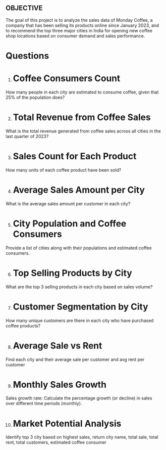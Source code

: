 ## OBJECTIVE

The goal of this project is to analyze the sales data of Monday Coffee, a company that has been selling its products online since January 2023, and to recommend the top three major cities in India for opening new coffee shop locations based on consumer demand and sales performance.

# Questions 
1. # Coffee Consumers Count
How many people in each city are estimated to consume coffee, given that 25% of the population does?

2. # Total Revenue from Coffee Sales
What is the total revenue generated from coffee sales across all cities in the last quarter of 2023?

3. # Sales Count for Each Product
How many units of each coffee product have been sold?

4. # Average Sales Amount per City
What is the average sales amount per customer in each city?

5. # City Population and Coffee Consumers
Provide a list of cities along with their populations and estimated coffee consumers.

6. # Top Selling Products by City
What are the top 3 selling products in each city based on sales volume?

7. # Customer Segmentation by City
How many unique customers are there in each city who have purchased coffee products?

8. # Average Sale vs Rent
Find each city and their average sale per customer and avg rent per customer

9. # Monthly Sales Growth
Sales growth rate: Calculate the percentage growth (or decline) in sales over different time periods (monthly).

10. # Market Potential Analysis
Identify top 3 city based on highest sales, return city name, total sale, total rent, total customers, estimated coffee consumer
